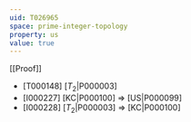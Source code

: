 ```yaml
---
uid: T026965
space: prime-integer-topology
property: us
value: true
---
```

[[Proof]]

* [T000148] [$T_2$|P000003]
* [I000227] [KC|P000100] => [US|P000099]
* [I000228] [$T_2$|P000003] => [KC|P000100]

